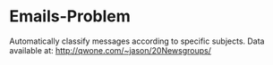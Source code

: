 # Emails-Problem
Automatically classify messages according to specific subjects. Data available at: http://qwone.com/~jason/20Newsgroups/
